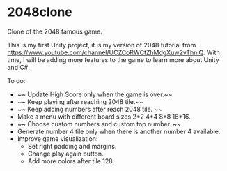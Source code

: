 # 2048clone
Clone of the 2048 famous game.

This is my first Unity project, it is my version of 2048 tutorial from https://www.youtube.com/channel/UCZCoRWCtZhMdgXuw2vThniQ. With time, I will be adding more features to the game to learn more about Unity and C#.

To do:

* ~~ Update High Score only when the game is over.~~
* ~~ Keep playing after reaching 2048 tile.~~
* ~~ Keep adding numbers after reach 2048 tile. ~~
* Make a menu with different board sizes 2\*2 4\*4 8\*8 16\*16.
* ~~ Choose custom numbers and custom top number. ~~
* Generate number 4 tile only when there is another number 4 available.
* Improve game visualization:
  * Set right padding and margins.
  * Change play again button.
  * Add more colors after tile 128.
